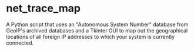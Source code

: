 # net_trace_map
A Python script that uses an "Autonomous System Number" database from GeoIP's archived databases and a Tkinter GUI to map out the geographical locations of all foreign IP addresses to which your system is currently connected.

